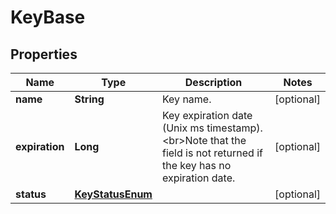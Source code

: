 
# KeyBase

## Properties
Name | Type | Description | Notes
------------ | ------------- | ------------- | -------------
**name** | **String** | Key name. |  [optional]
**expiration** | **Long** | Key expiration date (Unix ms timestamp). &lt;br&gt;Note that the field is not returned if the key has no expiration date.  |  [optional]
**status** | [**KeyStatusEnum**](KeyStatusEnum.md) |  |  [optional]



